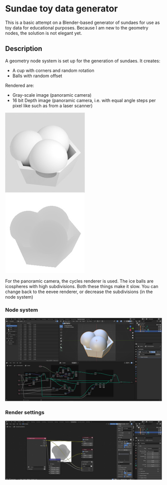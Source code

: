 # Sundae toy data generator
This is a basic attempt on a Blender-based generator of sundaes for use as toy data for educational purposes.
Because I am new to the geometry nodes, the solution is not elegant yet.

## Description
A geometry node system is set up for the generation of sundaes. It creates:
* A cup with corners and random rotation
* Balls with random offset

Rendered are:
* Gray-scale image (panoramic camera)
* 16 bit Depth image (panoramic camera, i.e. with equal angle steps per pixel like such as from a laser scanner)

![](https://raw.githubusercontent.com/lightning485/sundae/main/I0001.jpg)
![](https://raw.githubusercontent.com/lightning485/sundae/main/D0001.jpg)

For the panoramic camera, the cycles renderer is used.
The ice balls are icospheres with high subdivisions.
Both these things make it slow. You can change back to the eevee renderer, or decrease the subdivisions (in the node system)

### Node system
![](https://raw.githubusercontent.com/lightning485/sundae/main/screenshot_blender_geometry.JPG)

### Render settings
![](https://raw.githubusercontent.com/lightning485/sundae/main/screenshot_blender_compositing.JPG)